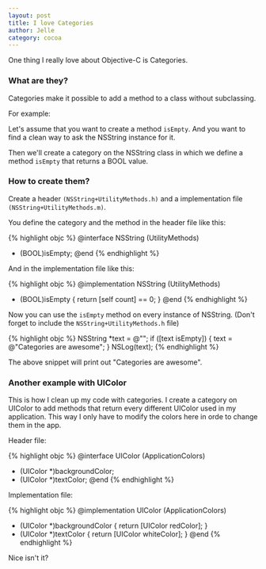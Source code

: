 ```yaml
---
layout: post
title: I love Categories
author: Jelle
category: cocoa
---
```

One thing I really love about Objective-C is Categories.

### What are they?

Categories make it possible to add a method to a class without subclassing.

For example:

Let's assume that you want to create a method `isEmpty`. And you want to find a clean way to ask the NSString instance for it.

Then we'll create a category on the NSString class in which we define a method `isEmpty` that returns a BOOL value.

### How to create them?

Create a header `(NSString+UtilityMethods.h)` and a implementation file `(NSString+UtilityMethods.m)`.

You define the category and the method in the header file like this:

{% highlight objc %}
@interface NSString (UtilityMethods)
- (BOOL)isEmpty;
@end
{% endhighlight %}

And in the implementation file like this:

{% highlight objc %}
@implementation NSString (UtilityMethods)
- (BOOL)isEmpty {
  return [self count] == 0;
}
@end
{% endhighlight %}

Now you can use the `isEmpty` method on every instance of NSString. (Don't forget to include the `NSString+UtilityMethods.h` file)

{% highlight objc %}
NSString *text  = @"";
if ([text isEmpty]) {
	text = @"Categories are awesome";
}
NSLog(text);
{% endhighlight %}

The above snippet will print out "Categories are awesome".

### Another example with UIColor

This is how I clean up my code with categories. I create a category on UIColor to add methods that return every different UIColor used in my application. This way I only have to modify the colors here in orde to change them in the app.

Header file:

{% highlight objc %}
@interface UIColor (ApplicationColors)
+ (UIColor *)backgroundColor;
+ (UIColor *)textColor;
@end
{% endhighlight %}

Implementation file:

{% highlight objc %}
@implementation UIColor (ApplicationColors)
+ (UIColor *)backgroundColor {
  return [UIColor redColor];
}
+ (UIColor *)textColor {
  return [UIColor whiteColor];
}
@end
{% endhighlight %}

Nice isn't it?